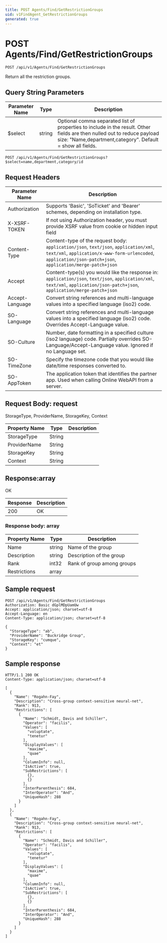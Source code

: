 ```yaml
---
title: POST Agents/Find/GetRestrictionGroups
uid: v1FindAgent_GetRestrictionGroups
generated: true
---
```


# POST Agents/Find/GetRestrictionGroups

```http
POST /api/v1/Agents/Find/GetRestrictionGroups
```

Return all the restriction groups.







## Query String Parameters

| Parameter Name | Type |  Description |
|----------------|------|--------------|
| $select | string |  Optional comma separated list of properties to include in the result. Other fields are then nulled out to reduce payload size: "Name,department,category". Default = show all fields. |

```http
POST /api/v1/Agents/Find/GetRestrictionGroups?$select=name,department,category/id
```


## Request Headers

| Parameter Name | Description |
|----------------|-------------|
| Authorization  | Supports 'Basic', 'SoTicket' and 'Bearer' schemes, depending on installation type. |
| X-XSRF-TOKEN   | If not using Authorization header, you must provide XSRF value from cookie or hidden input field |
| Content-Type | Content-type of the request body: `application/json`, `text/json`, `application/xml`, `text/xml`, `application/x-www-form-urlencoded`, `application/json-patch+json`, `application/merge-patch+json` |
| Accept         | Content-type(s) you would like the response in: `application/json`, `text/json`, `application/xml`, `text/xml`, `application/json-patch+json`, `application/merge-patch+json` |
| Accept-Language | Convert string references and multi-language values into a specified language (iso2) code. |
| SO-Language | Convert string references and multi-language values into a specified language (iso2) code. Overrides Accept-Language value. |
| SO-Culture | Number, date formatting in a specified culture (iso2 language) code. Partially overrides SO-Language/Accept-Language value. Ignored if no Language set. |
| SO-TimeZone | Specify the timezone code that you would like date/time responses converted to. |
| SO-AppToken | The application token that identifies the partner app. Used when calling Online WebAPI from a server. |

## Request Body: request 

StorageType, ProviderName, StorageKey, Context 

| Property Name | Type |  Description |
|----------------|------|--------------|
| StorageType | String |  |
| ProviderName | String |  |
| StorageKey | String |  |
| Context | String |  |

## Response:array

OK

| Response | Description |
|----------------|-------------|
| 200 | OK |

### Response body: array

| Property Name | Type |  Description |
|----------------|------|--------------|
| Name | string | Name of the group |
| Description | string | Description of the group |
| Rank | int32 | Rank of group among groups |
| Restrictions | array |  |

## Sample request

```http!
POST /api/v1/Agents/Find/GetRestrictionGroups
Authorization: Basic dGplMDpUamUw
Accept: application/json; charset=utf-8
Accept-Language: en
Content-Type: application/json; charset=utf-8

{
  "StorageType": "ab",
  "ProviderName": "Buckridge Group",
  "StorageKey": "cumque",
  "Context": "et"
}
```

## Sample response

```http_
HTTP/1.1 200 OK
Content-Type: application/json; charset=utf-8

[
  {
    "Name": "Rogahn-Fay",
    "Description": "Cross-group context-sensitive neural-net",
    "Rank": 913,
    "Restrictions": [
      {
        "Name": "Schmidt, Davis and Schiller",
        "Operator": "facilis",
        "Values": [
          "voluptate",
          "tenetur"
        ],
        "DisplayValues": [
          "maxime",
          "quae"
        ],
        "ColumnInfo": null,
        "IsActive": true,
        "SubRestrictions": [
          {},
          {}
        ],
        "InterParenthesis": 684,
        "InterOperator": "And",
        "UniqueHash": 288
      }
    ]
  },
  {
    "Name": "Rogahn-Fay",
    "Description": "Cross-group context-sensitive neural-net",
    "Rank": 913,
    "Restrictions": [
      {
        "Name": "Schmidt, Davis and Schiller",
        "Operator": "facilis",
        "Values": [
          "voluptate",
          "tenetur"
        ],
        "DisplayValues": [
          "maxime",
          "quae"
        ],
        "ColumnInfo": null,
        "IsActive": true,
        "SubRestrictions": [
          {},
          {}
        ],
        "InterParenthesis": 684,
        "InterOperator": "And",
        "UniqueHash": 288
      }
    ]
  }
]
```